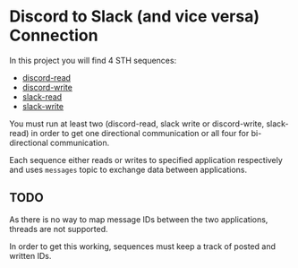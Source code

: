 # Discord to Slack (and vice versa) Connection

In this project you will find 4 STH sequences:

* [discord-read](./discord-read/)
* [discord-write](./discord-write/)
* [slack-read](./slack-read/)
* [slack-write](./slack-write/)

You must run at least two (discord-read, slack write or discord-write, slack-read) in order to get one directional communication or all four for bi-directional communication.

Each sequence either reads or writes to specified application respectively and uses `messages` topic to exchange data between applications.

## TODO

As there is no way to map message IDs between the two applications, threads are not supported.

In order to get this working, sequences must keep a track of posted and written IDs.